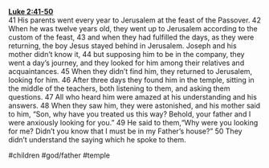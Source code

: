 **[Luke 2:41-50](http://www.blueletterbible.org/search/preSearch.cfm?Criteria=Luke+2.41-50&t=NIV)**  
41 His parents went every year to Jerusalem at the feast of the Passover. 42 When he was twelve years old, they went up to Jerusalem according to the custom of the feast, 43 and when they had fulfilled the days, as they were returning, the boy Jesus stayed behind in Jerusalem. Joseph and his mother didn’t know it, 44 but supposing him to be in the company, they went a day’s journey, and they looked for him among their relatives and acquaintances. 45 When they didn’t find him, they returned to Jerusalem, looking for him. 46 After three days they found him in the temple, sitting in the middle of the teachers, both listening to them, and asking them questions. 47 All who heard him were amazed at his understanding and his answers. 48 When they saw him, they were astonished, and his mother said to him, “Son, why have you treated us this way? Behold, your father and I were anxiously looking for you.” 49 He said to them,“Why were you looking for me? Didn’t you know that I must be in my Father’s house?” 50 They didn’t understand the saying which he spoke to them.

#children #god/father #temple 